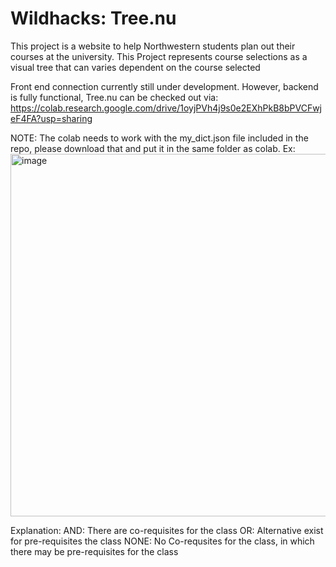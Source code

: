 # Wildhacks: Tree.nu

This project is a website to help Northwestern students plan out their courses at the university. This Project represents course selections as a visual tree that can varies dependent on the course selected

Front end connection currently still under development. However, backend is fully functional, Tree.nu can be checked out via: 
https://colab.research.google.com/drive/1oyjPVh4j9s0e2EXhPkB8bPVCFwjeF4FA?usp=sharing 

NOTE: The colab needs to work with the my_dict.json file included in the repo, please download that and put it in the same folder as colab.
Ex: <img width="580" alt="image" src="https://user-images.githubusercontent.com/128833289/232337813-1c607042-a846-4acc-b1ef-d46808b59d77.png">

Explanation: 
AND: There are co-requisites for the class
OR: Alternative exist for pre-requisites the class
NONE: No Co-requsites for the class, in which there may be pre-requisites for the class
